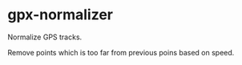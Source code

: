 # gpx-normalizer
Normalize GPS tracks.

Remove points which is too far from previous poins based on speed.
